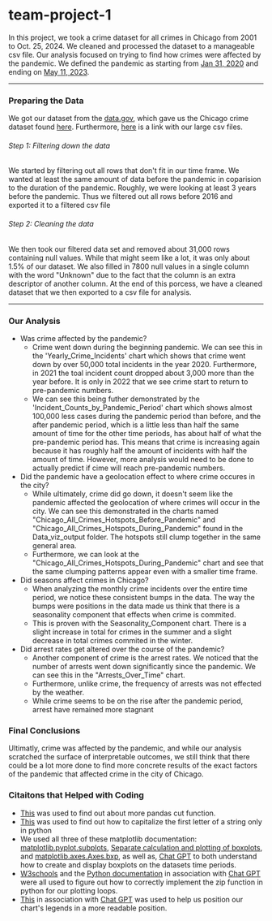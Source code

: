 # team-project-1
In this project, we took a crime dataset for all crimes in Chicago from 2001 to Oct. 25, 2024. We cleaned and processed the dataset to a manageable csv file. Our analysis focused on trying to find how crimes were affected by the pandemic. We defined the pandemic as starting from [Jan 31, 2020](https://www.cdc.gov/museum/timeline/covid19.html#:~:text=January%2031%2C%202020&text=The%20Secretary%20of%20the%20Department,outbreak%20a%20public%20health%20emergency.) and ending on [May 11, 2023](https://www.pfizer.com/news/announcements/global-and-us-agencies-declare-end-covid-19-emergency#:~:text=On%20May%205%2C%20more%20than,PHE%20for%20COVID%2D19.).

---

### Preparing the Data
We got our dataset from the [data.gov](https://data.gov/), which gave us the Chicago crime dataset found [here](https://catalog.data.gov/dataset/crimes-2001-to-present). Furthermore, [here](https://drive.google.com/drive/folders/1ZCfgfvfEzVo_4WvWrI68Wil6KQ-bgP5C?usp=drive_link) is a link with our large csv files. 

###### Step 1: Filtering down the data
We started by filtering out all rows that don't fit in our time frame. We wanted at least the same amount of data before the pandemic in coparision to the duration of the pandemic. Roughly, we were looking at least 3 years before the pandemic. Thus we filtered out all rows before 2016 and exported it to a filtered csv file

###### Step 2: Cleaning the data
We then took our filtered data set and removed about 31,000 rows containing null values. While that might seem like a lot, it was only about 1.5% of our dataset. We also filled in 7800 null values in a single column with the word "Unknown" due to the fact that the column is an extra descriptor of another column. At the end of this porcess, we have a cleaned dataset that we then exported to a csv file for analysis. 

---

### Our Analysis

- Was crime affected by the pandemic?
    - Crime went down during the beginning pandemic. We can see this in the 'Yearly_Crime_Incidents' chart which shows that crime went down by over 50,000 total incidents in the year 2020. Furthermore, in 2021 the toal incident count dropped about 3,000 more than the year before. It is only in 2022 that we see crime start to return to pre-pandemic numbers.
    - We can see this being futher demonstrated by the 'Incident_Counts_by_Pandemic_Period' chart which shows almost 100,000 less cases during the pandemic period than before, and the after pandemic period, which is a little less than half the same amount of time for the other time periods, has about half of what the pre-pandemic period has. This means that crime is increasing again because it has roughly half the amount of incidents with half the amount of time. However, more analysis would need to be done to actually predict if cime will reach pre-pandemic numbers. 
- Did the pandemic have a geolocation effect to where crime occures in the city? 
    - While ultimately, crime did go down, it doesn't seem like the pandemic affected the geolocation of where crimes will occur in the city. We can see this demonstrated in the charts named "Chicago_All_Crimes_Hotspots_Before_Pandemic" and "Chicago_All_Crimes_Hotspots_During_Pandemic" found in the Data_viz_output folder. The hotspots still clump together in the same general area. 
    - Furthermore, we can look at the "Chicago_All_Crimes_Hotspots_During_Pandemic" chart and see that the same clumping patterns appear even with a smaller time frame. 
- Did seasons affect crimes in Chicago?
    - When analyzing the monthly crime incidents over the entire time period, we notice these consistent bumps in the data. The way the bumps were positions in the data made us think that there is a seasonality component that effects when crime is commited.
    - This is proven with the Seasonality_Component chart. There is a slight increase in total for crimes in the summer and a slight decrease in total crimes commited in the winter.
 - Did arrest rates get altered over the course of the pandemic?
    - Another component of crime is the arrest rates. We noticed that the number of arrests went down significantly since the pandemic. We can see this in the "Arrests_Over_Time" chart.
    - Furthermore, unlike crime, the frequency of arrests was not effected by the weather.
    - While crime seems to be on the rise after the pandemic period, arrest have remained more stagnant  


### Final Conclusions
Ultimatly, crime was affected by the pandemic, and while our analysis scratched the surface of interpretable outcomes, we still think that there could be a lot more done to find more concrete results of the exact factors of the pandemic that affected crime in the city of Chicago. 


### Citaitons that Helped with Coding
- [This](https://pandas.pydata.org/docs/reference/api/pandas.cut.html) was used to find out about more pandas cut function. 
- [This](https://stackoverflow.com/questions/1549641/how-can-i-capitalize-the-first-letter-of-each-word-in-a-string) was used to find out how to capitalize the first letter of a string only in python
- We used all three of these matplotlib documentation: [matplotlib.pyplot.subplots](https://matplotlib.org/stable/api/_as_gen/matplotlib.pyplot.subplots.html), [Separate calculation and plotting of boxplots](https://matplotlib.org/stable/gallery/statistics/bxp.html#sphx-glr-gallery-statistics-bxp-py), and [matplotlib.axes.Axes.bxp](https://matplotlib.org/stable/api/_as_gen/matplotlib.axes.Axes.bxp.html#matplotlib.axes.Axes.bxp), as well as, [Chat GPT](https://chatgpt.com/) to both understand how to create and display boxplots on the datasets time periods.
- [W3schools](https://www.w3schools.com/python/ref_func_zip.asp) and the [Python documentation](https://docs.python.org/3/library/functions.html#zip) in association with [Chat GPT](https://chatgpt.com/) were all used to figure out how to correctly implement the zip function in python for our plotting loops.
- [This](https://matplotlib.org/stable/api/_as_gen/matplotlib.pyplot.legend.html) in association with [Chat GPT](https://chatgpt.com/) was used to help us position our chart's legends in a more readable position.
 